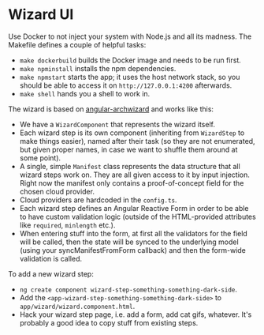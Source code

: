 # Wizard UI

Use Docker to not inject your system with Node.js and all its madness.
The Makefile defines a couple of helpful tasks:

* `make dockerbuild` builds the Docker image and needs to be run first.
* `make npminstall` installs the npm dependencies.
* `make npmstart` starts the app; it uses the host network stack, so
  you should be able to access it on `http://127.0.0.1:4200` afterwards.
* `make shell` hands you a shell to work in.

The wizard is based on [angular-archwizard](https://github.com/madoar/angular-archwizard)
and works like this:

* We have a `WizardComponent` that represents the wizard itself.
* Each wizard step is its own component (inheriting from `WizardStep`
  to make things easier), named after their task (so they are not
  enumerated, but given proper names, in case we want to shuffle them
  around at some point).
* A single, simple `Manifest` class represents the data structure that
  all wizard steps work on. They are all given access to it by input
  injection. Right now the manifest only contains a proof-of-concept
  field for the chosen cloud provider.
* Cloud providers are hardcoded in the `config.ts`.
* Each wizard step defines an Angular Reactive Form in order to be able
  to have custom validation logic (outside of the HTML-provided attributes
  like `required`, `minlength` etc.).
* When entering stuff into the form, at first all the validators for the
  field will be called, then the state will be synced to the underlying
  model (using your syncManifestFromForm callback) and then the form-wide
  validation is called.

To add a new wizard step:

* `ng create component wizard-step-something-something-dark-side`.
* Add the `<app-wizard-step-something-something-dark-side>` to
  `app/wizard/wizard.component.html`.
* Hack your wizard step page, i.e. add a form, add cat gifs, whatever.
  It's probably a good idea to copy stuff from existing steps.
